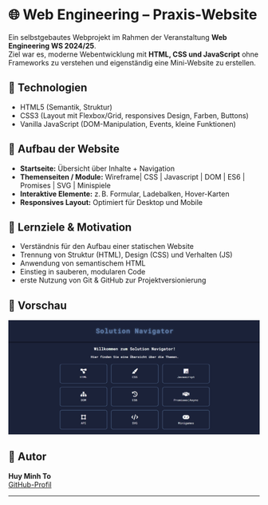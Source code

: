 # 🌐 Web Engineering – Praxis-Website

Ein selbstgebautes Webprojekt im Rahmen der Veranstaltung **Web Engineering WS 2024/25**.  
Ziel war es, moderne Webentwicklung mit **HTML, CSS und JavaScript** ohne Frameworks zu verstehen und eigenständig eine Mini-Website zu erstellen.

## 🔧 Technologien

- HTML5 (Semantik, Struktur)
- CSS3 (Layout mit Flexbox/Grid, responsives Design, Farben, Buttons)
- Vanilla JavaScript (DOM-Manipulation, Events, kleine Funktionen)

## 🧱 Aufbau der Website

- **Startseite:** Übersicht über Inhalte + Navigation
- **Themenseiten / Module:** Wireframe| CSS | Javascript | DOM | ES6 | Promises | SVG | Minispiele
- **Interaktive Elemente:** z. B. Formular, Ladebalken, Hover-Karten
- **Responsives Layout:** Optimiert für Desktop und Mobile

## 🎯 Lernziele & Motivation

- Verständnis für den Aufbau einer statischen Website
- Trennung von Struktur (HTML), Design (CSS) und Verhalten (JS)
- Anwendung von semantischem HTML
- Einstieg in sauberen, modularen Code
- erste Nutzung von Git & GitHub zur Projektversionierung

## 📸 Vorschau

![alt text](./assets/images/image_starting_page.png)

## 📎 Autor

**Huy Minh To**  
[GitHub-Profil](https://github.com/HuyMinhTo)

---


